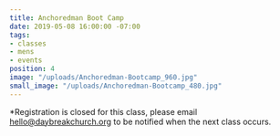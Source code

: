 ```yaml
---
title: Anchoredman Boot Camp
date: 2019-05-08 16:00:00 -07:00
tags:
- classes
- mens
- events
position: 4
image: "/uploads/Anchoredman-Bootcamp_960.jpg"
small_image: "/uploads/Anchoredman-Bootcamp_480.jpg"
---
```


*Registration is closed for this class, please email [hello@daybreakchurch.org](hello@daybreakchurch.org) to be notified when the next class occurs.
